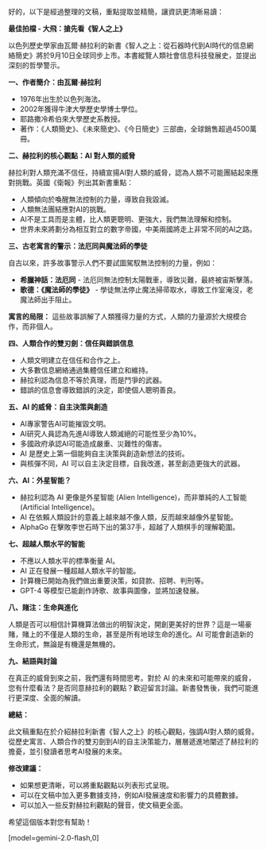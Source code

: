 好的，以下是經過整理的文稿，重點提取並精簡，讓資訊更清晰易讀：

**最佳拍檔 - 大飛：搶先看《智人之上》**

以色列歷史學家由瓦爾·赫拉利的新書《智人之上：從石器時代到AI時代的信息網絡簡史》將於9月10日全球同步上市。本書縱覽人類社會信息科技發展史，並提出深刻的哲學警示。

**一、作者簡介：由瓦爾·赫拉利**

*   1976年出生於以色列海法。
*   2002年獲得牛津大學歷史學博士學位。
*   耶路撒冷希伯來大學歷史系教授。
*   著作：《人類簡史》、《未來簡史》、《今日簡史》三部曲，全球銷售超過4500萬冊。

**二、赫拉利的核心觀點：AI 對人類的威脅**

赫拉利對人類充滿不信任，持續宣揚AI對人類的威脅，認為人類不可能團結起來應對挑戰。英國《衛報》列出其新書重點：

*   人類傾向於喚醒無法控制的力量，導致自我毀滅。
*   人類無法團結應對AI的挑戰。
*   AI不是工具而是主體，比人類更聰明、更強大，我們無法理解和控制。
*   世界未來將劃分為相互對立的數字帝國，中美兩國將走上非常不同的AI之路。

**三、古老寓言的警示：法厄同與魔法師的學徒**

自古以來，許多故事警示人們不要試圖駕馭無法控制的力量，例如：

*   **希臘神話：法厄同** - 法厄同無法控制太陽戰車，導致災難，最終被宙斯擊落。
*   **歌德：《魔法師的學徒》** - 學徒無法停止魔法掃帚取水，導致工作室淹沒，老魔法師出手阻止。

**寓言的局限：** 這些故事誤解了人類獲得力量的方式，人類的力量源於大規模合作，而非個人。

**四、人類合作的雙刃劍：信任與錯誤信息**

*   人類文明建立在信任和合作之上。
*   大多數信息網絡通過集體信任建立和維持。
*   赫拉利認為信息不等於真理，而是鬥爭的武器。
*   錯誤的信息會導致錯誤的決定，即使個人聰明善良。

**五、AI 的威脅：自主決策與創造**

*   AI專家警告AI可能摧毀文明。
*   AI研究人員認為先進AI導致人類滅絕的可能性至少為10%。
*   多國政府承認AI可能造成嚴重、災難性的傷害。
*   AI 是歷史上第一個能夠自主決策與創造新想法的技術。
*   與核彈不同，AI 可以自主決定目標，自我改進，甚至創造更強大的武器。

**六、AI：外星智能？**

*   赫拉利認為 AI 更像是外星智能 (Alien Intelligence)，而非單純的人工智能 (Artificial Intelligence)。
*   AI 在依賴人類設計的意義上越來越不像人類，反而越來越像外星智能。
*   AlphaGo 在擊敗李世石時下出的第37手，超越了人類棋手的理解範圍。

**七、超越人類水平的智能**

*   不應以人類水平的標準衡量 AI。
*   AI 正在發展一種超越人類水平的智能。
*   計算機已開始為我們做出重要決策，如貸款、招聘、判刑等。
*   GPT-4 等模型已能創作詩歌、故事與圖像，並將加速發展。

**八、賭注：生命與進化**

人類是否可以相信計算機算法做出的明智決定，開創更美好的世界？這是一場豪賭，賭上的不僅是人類的生命，甚至是所有地球生命的進化。AI 可能會創造新的生命形式，無論是有機還是無機的。

**九、結語與討論**

在真正的威脅到來之前，我們還有時間思考。對於 AI 的未來和可能帶來的威脅，您有什麼看法？是否同意赫拉利的觀點？歡迎留言討論。新書發售後，我們可能進行更深度、全面的解讀。

**總結：**

此文稿重點在於介紹赫拉利新書《智人之上》的核心觀點，強調AI對人類的威脅。從歷史寓言、人類合作的雙刃劍到AI的自主決策能力，層層遞進地闡述了赫拉利的擔憂，並引發讀者思考AI發展的未來。

**修改建議：**

*   如果想更清晰，可以將重點觀點以列表形式呈現。
*   可以在文稿中加入更多數據支持，例如AI發展速度和影響力的具體數據。
*   可以加入一些反對赫拉利觀點的聲音，使文稿更全面。

希望這個版本對您有幫助！

[model=gemini-2.0-flash,0]
